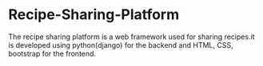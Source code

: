 # Recipe-Sharing-Platform
The recipe sharing platform is a web framework used for sharing recipes.it is developed using python(django) for the backend and HTML, CSS, bootstrap for the frontend.
